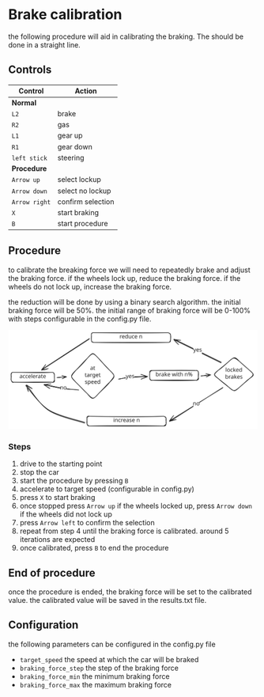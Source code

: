 # Brake calibration 
the following procedure will aid in calibrating the braking. 
The should be done in a straight line. 

## Controls
| Control       | Action            |
|---------------|-------------------|
| **Normal**    |                   |
| `L2`          | brake             |
| `R2`          | gas               |
| `L1`          | gear up           |
| `R1`          | gear down         |
| `left stick`  | steering          |
| **Procedure** |                   |
| `Arrow up`    | select lockup     |
| `Arrow down`  | select no lockup  |
| `Arrow right` | confirm selection |
| `X`           | start braking     |
| `B`           | start procedure   |


## Procedure
to calibrate the breaking force we will need to repeatedly brake and adjust the braking force.
if the wheels lock up, reduce the braking force. if the wheels do not lock up, increase the braking force.

the reduction will be done by using a binary search algorithm. the initial braking force will be 50%.
the initial range of braking force will be 0-100% with steps configurable in the config.py file.


![brake_calibration](./images/brake_calibration.svg)

### Steps
1. drive to the starting point
2. stop the car
3. start the procedure by pressing `B`
4. accelerate to target speed (configurable in config.py)
5. press `X` to start braking
6. once stopped press `Arrow up` if the wheels locked up, press `Arrow down` if the wheels did not lock up
7. press `Arrow left` to confirm the selection
8. repeat from step 4 until the braking force is calibrated. around 5 iterations are expected
9. once calibrated, press `B` to end the procedure

## End of procedure
once the procedure is ended, the braking force will be set to the calibrated value.
the calibrated value will be saved in the results.txt file.


## Configuration
the following parameters can be configured in the config.py file
- `target_speed` the speed at which the car will be braked
- `braking_force_step` the step of the braking force
- `braking_force_min` the minimum braking force
- `braking_force_max` the maximum braking force

